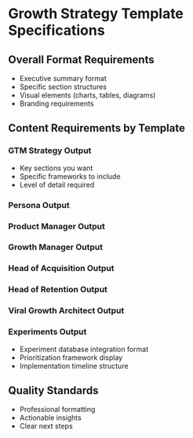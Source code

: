 # Growth Strategy Template Specifications

## Overall Format Requirements

- Executive summary format
- Specific section structures
- Visual elements (charts, tables, diagrams)
- Branding requirements

## Content Requirements by Template

### GTM Strategy Output

- Key sections you want
- Specific frameworks to include
- Level of detail required

### Persona Output

### Product Manager Output

### Growth Manager Output

### Head of Acquisition Output

### Head of Retention Output

### Viral Growth Architect Output

### Experiments Output

- Experiment database integration format
- Prioritization framework display
- Implementation timeline structure

## Quality Standards

- Professional formatting
- Actionable insights
- Clear next steps
